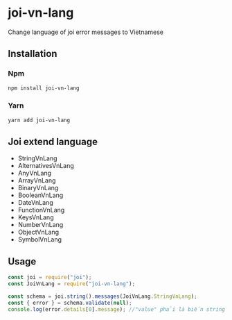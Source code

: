 # joi-vn-lang

Change language of joi error messages to Vietnamese

## Installation

### Npm

```sh
npm install joi-vn-lang
```

### Yarn

```sh
yarn add joi-vn-lang
```

## Joi extend language

- StringVnLang
- AlternativesVnLang
- AnyVnLang
- ArrayVnLang
- BinaryVnLang
- BooleanVnLang
- DateVnLang
- FunctionVnLang
- KeysVnLang
- NumberVnLang
- ObjectVnLang
- SymbolVnLang

## Usage

```js
const joi = require("joi");
const JoiVnLang = require("joi-vn-lang");

const schema = joi.string().messages(JoiVnLang.StringVnLang);
const { error } = schema.validate(null);
console.log(error.details[0].message); //"value" phải là biến string
```

